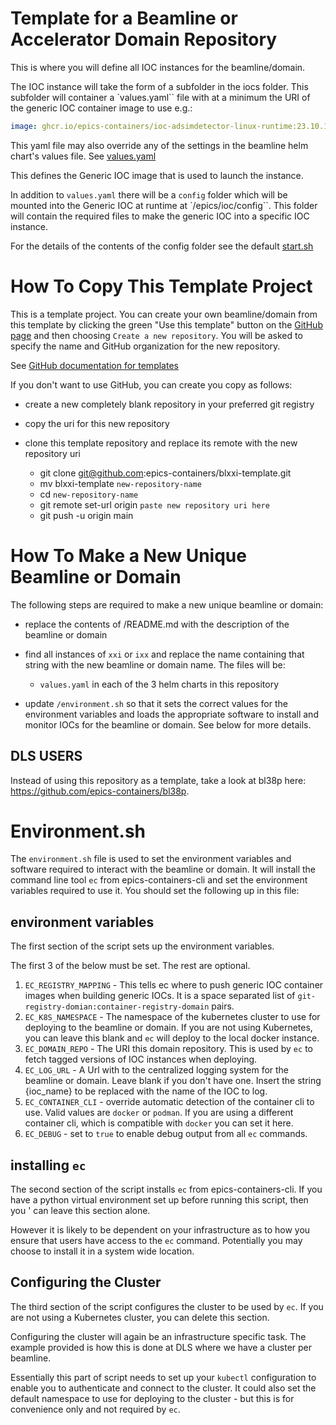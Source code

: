 Template for a Beamline or Accelerator Domain Repository
========================================================

This is where you will define all IOC instances for the beamline/domain.

The IOC instance will take the form of a subfolder in the iocs folder.
This subfolder will container a `values.yaml`` file with at a minimum the
URI of the generic IOC container image to use e.g.:

```yaml
image: ghcr.io/epics-containers/ioc-adsimdetector-linux-runtime:23.10.1
```

This yaml file may also override any of the settings in the beamline
helm chart's values file. See [values.yaml](beamline/values.yaml)


This defines the Generic IOC image that is used to launch the instance.

In addition  to `values.yaml` there will be a `config` folder which will
be mounted into the Generic IOC at runtime at `/epics/ioc/config``.
This folder will contain the required files to make the generic IOC
into a specific IOC instance.

For the details of the contents of the config folder see the default
[start.sh](./iocs/blxxi-ea-ioc-01/config/start.sh)


How To Copy This Template Project
=================================

This is a template project. You can create your own beamline/domain from this
template by clicking the green "Use this template" button on the
[GitHub page](https://github.com/epics-containers/blxxi-template) and then
choosing `Create a new repository`. You will be asked to specify the name
and GitHub organization for the new repository.

See [GitHub documentation for templates](https://docs.github.com/en/repositories/creating-and-managing-repositories/creating-a-repository-from-a-template)

If you don't want to use GitHub, you can create you copy as follows:

- create a new completely blank repository in your preferred git registry
- copy the uri for this new repository
- clone this template repository and replace its remote with the new repository
  uri

  - git clone git@github.com:epics-containers/blxxi-template.git
  - mv blxxi-template `new-repository-name`
  - cd `new-repository-name`
  - git remote set-url origin `paste new repository uri here`
  - git push -u origin main


How To Make a New Unique Beamline or Domain
===========================================

The following steps are required to make a new unique beamline or domain:

- replace the contents of /README.md with the description of the beamline or
  domain
- find all instances of `xxi` or `ixx` and replace the name containing that
  string with the new beamline or domain name. The files will be:

  - `values.yaml` in each of the 3 helm charts in this repository

- update `/environment.sh` so that it sets the correct values for the
  environment variables and loads the appropriate software to install and
  monitor IOCs for the beamline or domain. See below for more details.

DLS USERS
---------
Instead of using this repository as a template, take a look at bl38p here:
https://github.com/epics-containers/bl38p.

Environment.sh
==============

The `environment.sh` file is used to set the environment variables and software
required to interact with the beamline or domain. It will install the
command line tool `ec` from epics-containers-cli and set the environment
variables required to use it. You should set the following up in this file:

environment variables
---------------------

The first section of the script sets up the environment variables.

The first 3 of the below must be set. The rest are optional.

1. `EC_REGISTRY_MAPPING` - This tells ec where to push generic IOC container
  images when building generic IOCs. It is a space separated list of
  `git-registry-domian:container-registry-domain` pairs.
1. `EC_K8S_NAMESPACE` - The namespace of the kubernetes cluster to use for
  deploying to the beamline or domain. If you are not using Kubernetes, you
  can leave this blank and `ec` will deploy to the local docker instance.
1. `EC_DOMAIN_REPO` - The URI this domain repository. This is used by `ec` to
  fetch tagged versions of IOC instances when deploying.
1. `EC_LOG_URL` - A Url with to the centralized logging system for the
  beamline or domain. Leave blank if you don't have one. Insert the string
  {ioc_name} to be replaced with the name of the IOC to log.
1. `EC_CONTAINER_CLI` - override automatic detection of the container cli to
  use. Valid values are `docker` or `podman`. If you are using a different
  container cli, which is compatible with `docker` you can set it here.
1. `EC_DEBUG` - set to `true` to enable debug output from all `ec` commands.

installing `ec`
---------------

The second section of the script installs `ec` from epics-containers-cli. If you
have a python virtual environment set up before running this script, then you '
can leave this section alone.

However it is likely to be dependent on your infrastructure as to how you
ensure that users have access to the `ec` command. Potentially you may choose
to install it in a system wide location.

Configuring the Cluster
-----------------------

The third section of the script configures the cluster to be used by `ec`. If you
are not using a Kubernetes cluster, you can delete this section.

Configuring the cluster will again be an infrastructure specific task. The
example provided is how this is done at DLS where we have a cluster per
beamline.

Essentially this part of script needs to set up your `kubectl` configuration
to enable you to authenticate and connect to the cluster. It could also
set the default namespace to use for deploying to the cluster - but this is
for convenience only and not required by `ec`.
